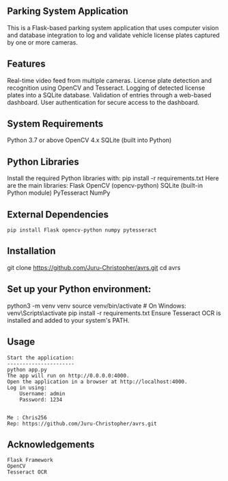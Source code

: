 Parking System Application
--------------------------
This is a Flask-based parking system application that uses computer vision and database integration to log and validate vehicle license plates captured by one or more cameras.

Features
--------
  Real-time video feed from multiple cameras.
  License plate detection and recognition using OpenCV and Tesseract.
  Logging of detected license plates into a SQLite database.
  Validation of entries through a web-based dashboard.
  User authentication for secure access to the dashboard.

System Requirements
-------------------
  Python 3.7 or above
  OpenCV 4.x
  SQLite (built into Python)

Python Libraries
----------------
Install the required Python libraries with:
pip install -r requirements.txt
Here are the main libraries:
    Flask
    OpenCV (opencv-python)
    SQLite (built-in Python module)
    PyTesseract
    NumPy

External Dependencies
---------------------
    pip install Flask opencv-python numpy pytesseract

Installation
------------
git clone https://github.com/Juru-Christopher/avrs.git
cd avrs

Set up your Python environment:
-------------------------------
python3 -m venv venv
source venv/bin/activate  # On Windows: venv\Scripts\activate
pip install -r requirements.txt
Ensure Tesseract OCR is installed and added to your system's PATH.

Usage
-----
    Start the application:
    ----------------------
    python app.py
    The app will run on http://0.0.0.0:4000.
    Open the application in a browser at http://localhost:4000.
    Log in using:
        Username: admin
        Password: 1234


    Me : Chris256
    Rep: https://github.com/Juru-Christopher/avrs.git

Acknowledgements
----------------
    Flask Framework
    OpenCV
    Tesseract OCR

